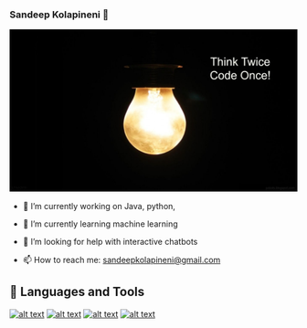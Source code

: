 ### Sandeep Kolapineni 👋

![introduction banner](https://github.com/kolapineniSandeep/kolapinenisandeep/blob/aeae00b9680bb396dc75ea8676f9f8a44ac209d6/intro.jpg)



- 🔭 I’m currently working on Java, python, 
- 🌱 I’m currently learning machine learning 
- 🤔 I’m looking for help with interactive chatbots

- 📫 How to reach me: sandeepkolapineni@gmail.com

##  :rocket: Languages and Tools

<a href="https://www.python.org/"> ![alt text](https://img.shields.io/badge/Python-FFD43B?style=for-the-badge&logo=python&logoColor=darkgreen)</a> <a href="https://www.java.com/en/"> ![alt text](https://img.shields.io/badge/Java-ED8B00?style=for-the-badge&logo=java&logoColor=white)</a> <a href="https://www.linux.org/"> ![alt text](https://img.shields.io/badge/Linux-FCC624?style=for-the-badge&logo=linux&logoColor=black)</a> <a href="https://git-scm.com/"> ![alt text](https://img.shields.io/badge/Git-F05032?style=for-the-badge&logo=git&logoColor=white)</a>




